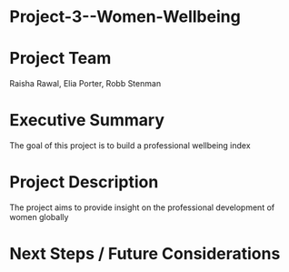 # Project-3--Women-Wellbeing

# Project Team 
Raisha Rawal, Elia Porter, Robb Stenman

# Executive Summary
The goal of this project is to build a professional wellbeing index 

# Project Description
The project aims to provide insight on the professional development of women globally

# Next Steps / Future Considerations